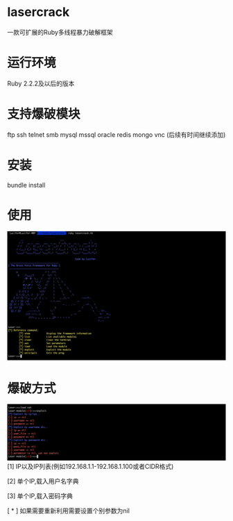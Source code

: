 # lasercrack
一款可扩展的Ruby多线程暴力破解框架

# 运行环境
Ruby 2.2.2及以后的版本

# 支持爆破模块
ftp
ssh
telnet
smb
mysql
mssql
oracle
redis
mongo
vnc
(后续有时间继续添加)

# 安装
bundle install

# 使用
![image](./images/laser.png)

# 爆破方式
![image](./images/crack.png)
[1] IP以及IP列表(例如192.168.1.1-192.168.1.100或者CIDR格式)

[2] 单个IP,载入用户名字典

[3] 单个IP,载入密码字典

[ * ] 如果需要重新利用需要设置个别参数为nil
